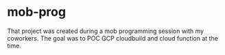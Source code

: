 # mob-prog

That project was created during a mob programming session with my coworkers. The goal was to POC GCP cloudbuild and cloud function at the time.
